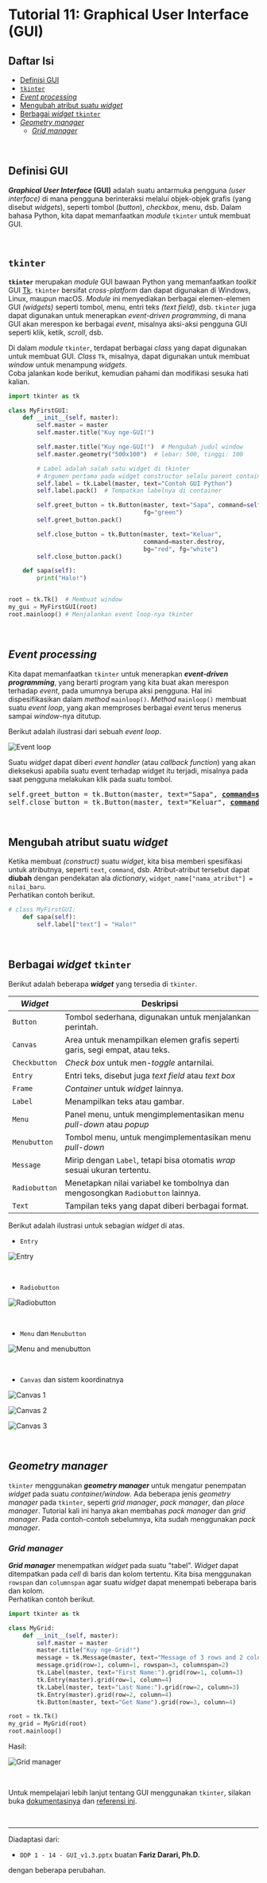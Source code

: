 # Tutorial 11: Graphical User Interface (GUI)

## Daftar Isi

- [Definisi GUI](#definisi-gui)
- [`tkinter`](#tkinter)
- [*Event processing*](#event-processing)
- [Mengubah atribut suatu *widget*](#mengubah-atribut-suatu-widget)
- [Berbagai *widget* `tkinter`](#berbagai-widget-tkinter)
- [*Geometry manager*](#geometry-manager)
  - [*Grid manager*](#grid-manager)

<br>

## Definisi GUI

***Graphical User Interface* (GUI)** adalah suatu antarmuka pengguna
*(user interface)* di mana pengguna berinteraksi melalui objek-objek grafis
(yang disebut *widgets*), seperti tombol (*button*), *checkbox*, menu, dsb.
Dalam bahasa Python, kita dapat memanfaatkan *module* `tkinter` untuk membuat
GUI.

<br>

## `tkinter`

**`tkinter`** merupakan *module* GUI bawaan Python yang memanfaatkan *toolkit*
GUI [Tk][tk]. `tkinter` bersifat *cross-platform* dan dapat digunakan di
Windows, Linux, maupun macOS. *Module* ini menyediakan berbagai elemen-elemen
GUI *(widgets)* seperti tombol, menu, entri teks *(text field)*, dsb. `tkinter`
juga dapat digunakan untuk menerapkan *event-driven programming*, di mana GUI
akan merespon ke berbagai *event*, misalnya aksi-aksi pengguna GUI seperti
klik, ketik, *scroll*, dsb.

Di dalam *module* `tkinter`, terdapat berbagai *class* yang dapat digunakan
untuk membuat GUI. *Class* `Tk`, misalnya, dapat digunakan untuk membuat
*window* untuk menampung *widgets*.  
Coba jalankan kode berikut, kemudian pahami dan modifikasi sesuka hati kalian.

```python
import tkinter as tk

class MyFirstGUI:
    def __init__(self, master):
        self.master = master
        self.master.title("Kuy nge-GUI!")

        self.master.title("Kuy nge-GUI!")  # Mengubah judul window
        self.master.geometry("500x100")  # lebar: 500, tinggi: 100

        # Label adalah salah satu widget di tkinter
        # Argumen pertama pada widget constructor selalu parent container
        self.label = tk.Label(master, text="Contoh GUI Python")
        self.label.pack()  # Tempatkan labelnya di container

        self.greet_button = tk.Button(master, text="Sapa", command=self.sapa,
                                      fg="green")
        self.greet_button.pack()

        self.close_button = tk.Button(master, text="Keluar",
                                      command=master.destroy,
                                      bg="red", fg="white")
        self.close_button.pack()

    def sapa(self):
        print("Halo!")


root = tk.Tk()  # Membuat window
my_gui = MyFirstGUI(root)
root.mainloop() # Menjalankan event loop-nya tkinter
```

<br>

## *Event processing*

Kita dapat memanfaatkan `tkinter` untuk menerapkan ***event-driven
programming***, yang berarti program yang kita buat akan merespon terhadap
*event*, pada umumnya berupa aksi pengguna. Hal ini dispesifikasikan dalam
*method* `mainloop()`. *Method* `mainloop()` membuat suatu *event loop*, yang
akan memproses berbagai *event* terus menerus sampai *window*-nya ditutup.

Berikut adalah ilustrasi dari sebuah *event loop*.

![Event loop](images/lab11_01.jpg)

Suatu *widget* dapat diberi *event handler* (atau *callback function*) yang
akan dieksekusi apabila suatu event terhadap widget itu terjadi, misalnya pada
saat pengguna melakukan klik pada suatu tombol.

<pre>
self.greet_button = tk.Button(master, text="Sapa", <b><u>command=self.sapa</u></b>)
self.close_button = tk.Button(master, text="Keluar", <b><u>command=master.destroy</u></b>)
</pre>

<br>

## Mengubah atribut suatu *widget*

Ketika membuat *(construct)* suatu *widget*, kita bisa memberi spesifikasi
untuk atributnya, seperti `text`, `command`, dsb. Atribut-atribut tersebut
dapat **diubah** dengan pendekatan ala *dictionary*,
`widget_name["nama_atribut"] = nilai_baru`.  
Perhatikan contoh berikut.

```python
# class MyFirstGUI:
    def sapa(self):
        self.label["text"] = "Halo!"
```

<br>

## Berbagai *widget* `tkinter`

Berikut adalah beberapa ***widget*** yang tersedia di `tkinter`.

| *Widget*      | Deskripsi                                                                      |
| ------------- | ------------------------------------------------------------------------------ |
| `Button`      | Tombol sederhana, digunakan untuk menjalankan perintah.                        |
| `Canvas`      | Area untuk menampilkan elemen grafis seperti garis, segi empat, atau teks.     |
| `Checkbutton` | *Check box* untuk men-*toggle* antarnilai.                                     |
| `Entry`       | Entri teks, disebut juga *text field* atau *text box*                          |
| `Frame`       | *Container* untuk *widget* lainnya.                                            |
| `Label`       | Menampilkan teks atau gambar.                                                  |
| `Menu`        | Panel menu, untuk mengimplementasikan menu *pull-down* atau *popup*            |
| `Menubutton`  | Tombol menu, untuk mengimplementasikan menu *pull-down*                        |
| `Message`     | Mirip dengan `Label`, tetapi bisa otomatis *wrap* sesuai ukuran tertentu.      |
| `Radiobutton` | Menetapkan nilai variabel ke tombolnya dan mengosongkan `Radiobutton` lainnya. |
| `Text`        | Tampilan teks yang dapat diberi berbagai format.                               |

Berikut adalah ilustrasi untuk sebagian *widget* di atas.

- `Entry`

![Entry](images/lab11_02.jpg)

<br>

- `Radiobutton`

![Radiobutton](images/lab11_03.jpg)

<br>

- `Menu` dan `Menubutton`

![Menu and menubutton](images/lab11_04.jpg)

<br>

- `Canvas` dan sistem koordinatnya

![Canvas 1](images/lab11_05.jpg)

![Canvas 2](images/lab11_06.jpg)

![Canvas 3](images/lab11_07.jpg)

<br>

## *Geometry manager*

`tkinter` menggunakan ***geometry manager*** untuk mengatur penempatan *widget*
pada suatu *container/window*. Ada beberapa jenis *geometry manager* pada
`tkinter`, seperti *grid manager*, *pack manager*, dan *place manager*.
Tutorial kali ini hanya akan membahas *pack manager* dan *grid manager*.
Pada contoh-contoh sebelumnya, kita sudah menggunakan *pack manager*.

### *Grid manager*

***Grid manager*** menempatkan *widget* pada suatu "tabel". *Widget* dapat
ditempatkan pada *cell* di baris dan kolom tertentu. Kita bisa menggunakan
`rowspan` dan `columnspan` agar suatu *widget* dapat menempati beberapa baris
dan kolom.  
Perhatikan contoh berikut.

```python
import tkinter as tk

class MyGrid:
    def __init__(self, master):
        self.master = master
        master.title("Kuy nge-Grid!")
        message = tk.Message(master, text="Message of 3 rows and 2 columns")
        message.grid(row=1, column=1, rowspan=3, columnspan=2)
        tk.Label(master, text="First Name:").grid(row=1, column=3)
        tk.Entry(master).grid(row=1, column=4)
        tk.Label(master, text="Last Name:").grid(row=2, column=3)
        tk.Entry(master).grid(row=2, column=4)
        tk.Button(master, text="Get Name").grid(row=3, column=4)

root = tk.Tk()
my_grid = MyGrid(root)
root.mainloop()
```

Hasil:

![Grid manager](images/lab11_08.jpg)

<br>

Untuk mempelajari lebih lanjut tentang GUI menggunakan `tkinter`, silakan buka
[dokumentasinya][gui with tk] dan [referensi ini][tkinter].

<br>

---

Diadaptasi dari:

- `DDP 1 - 14 - GUI_v1.3.pptx` buatan **Fariz Darari, Ph.D.**

dengan beberapa perubahan.

[tk]: https://en.wikipedia.org/wiki/Tk_(software)

[gui with tk]: https://docs.python.org/3/library/tk.html

[tkinter]: https://docs.python.org/3/library/tk.html
